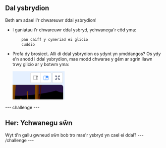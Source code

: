 ## Dal ysbrydion

Beth am adael i'r chwareuwr ddal ysbrydion!

+ I ganiatau i'r chwareuwr ddal ysbryd, ychwanega'r côd yma:

	```blocks
		pan caiff y cymeriad ei glicio
		cuddio
	```

+ Profa dy brosiect. Alli di ddal ysbrydion os ydynt yn ymddangos? Os ydy e'n anodd i ddal ysbrydion, mae modd chwarae y gêm ar sgrin llawn trwy glicio ar y botwm yma:

	![screenshot](images/ghost-fullscreen.png)


--- challenge ---
## Her: Ychwanegu sŵn
Wyt ti'n gallu gwneud sŵn bob tro mae'r ysbryd yn cael ei ddal?
--- /challenge ---
